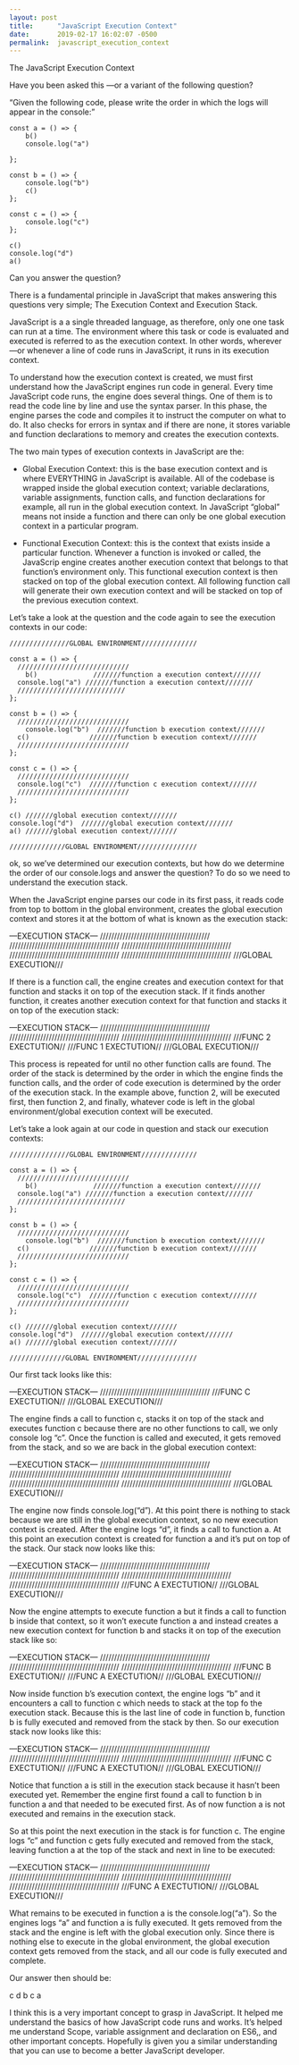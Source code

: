```yaml
---
layout: post
title:      "JavaScript Execution Context"
date:       2019-02-17 16:02:07 -0500
permalink:  javascript_execution_context
---
```


The JavaScript Execution Context

Have you been asked this —or a variant of the following question?

“Given the following code, please write the order in which the logs will appear in the console:”

```
const a = () => {
	b()
	console.log("a")
	
};

const b = () => {
	console.log("b")
	c()
};

const c = () => {
	console.log("c")
};

c()
console.log("d")
a()
```

Can you answer the question?

There is a fundamental principle in JavaScript that makes answering this questions very simple; The Execution Context and Execution Stack.

JavaScript is a a single threaded language, as therefore, only one one task can run at a time. The environment where this task or code is evaluated and executed is referred to as the execution context. In other words, wherever —or whenever a line of code runs in JavaScript, it runs in its execution context.

To understand how the execution context is created, we must first understand how the JavaScript engines run code in general. 
Every time JavaScript code runs, the engine does several things. One of them is to read the code line by line and use the syntax parser. In this phase, the engine parses the code and compiles it to instruct the computer on what to do. It also checks for errors in syntax and if there are none, it stores variable and function declarations to memory and creates the execution contexts.

The two main types of execution contexts in JavaScript are the:

* Global Execution Context: this is the base execution context and is where EVERYTHING in JavaScript is available. All of the codebase is wrapped inside the global execution context; variable declarations, variable assignments, function calls, and function declarations for example, all run in the global execution context. In JavaScript “global” means not inside a function and there can only be one global execution context in a particular program. 

* Functional Execution Context: this is the context that exists inside a particular function. Whenever a function is invoked or called, the JavaScrip engine creates another execution context that belongs to that function’s environment only. This functional execution context is then stacked on top of the global execution context. All following function call will generate their own execution context and will be stacked on top of the previous execution context.

Let’s take a look at the question and the code again to see the execution contexts in our code:


```
///////////////GLOBAL ENVIRONMENT//////////////

const a = () => {
  ////////////////////////////
	b()              ///////function a execution context/////// 
  console.log("a") ///////function a execution context///////
  ///////////////////////////
};

const b = () => {
  ////////////////////////////
	console.log("b")  ///////function b execution context///////
  c()               ///////function b execution context///////
  ////////////////////////////
};

const c = () => {
  ////////////////////////////
  console.log("c")  ///////function c execution context///////
  ////////////////////////////
};

c() ///////global execution context///////
console.log("d")  ///////global execution context///////
a() ///////global execution context///////

//////////////GLOBAL ENVIRONMENT///////////////
```

ok, so we’ve determined our execution contexts, but how do we determine the order of our console.logs and answer the question? 
To do so we need to understand the execution stack.

When the JavaScript engine parses our code in its first pass, it reads code from top to bottom in the global environment, creates the global execution context and stores it at the bottom of what is known as the execution stack:

—EXECUTION STACK—
///////////////////////////////////////
///////////////////////////////////////
///////////////////////////////////////
///////////////////////////////////////
///////////////////////////////////////
///GLOBAL EXECUTION///


If there is a function call, the engine creates and execution context for that function and stacks it on top of the execution stack. If it finds another function, it creates another execution context for that function and stacks it on top of the execution stack:

—EXECUTION STACK—
///////////////////////////////////////
///////////////////////////////////////
///////////////////////////////////////
///FUNC 2 EXECTUTION//
///FUNC 1 EXECTUTION//
///GLOBAL EXECUTION///

This process is repeated for until no other function calls are found. The order of the stack is determined by the order in which the engine finds the function calls, and the order of code execution is determined by the order of the execution stack. In the example above, function 2, will be executed first, then function 2, and finally, whatever code is left in the global environment/global execution context will be executed.

Let’s take a look again at our code in question and stack our execution contexts:

```
///////////////GLOBAL ENVIRONMENT//////////////

const a = () => {
  ////////////////////////////
	b()              ///////function a execution context/////// 
  console.log("a") ///////function a execution context///////
  ///////////////////////////
};

const b = () => {
  ////////////////////////////
	console.log("b")  ///////function b execution context///////
  c()               ///////function b execution context///////
  ////////////////////////////
};

const c = () => {
  ////////////////////////////
  console.log("c")  ///////function c execution context///////
  ////////////////////////////
};

c() ///////global execution context///////
console.log("d")  ///////global execution context///////
a() ///////global execution context///////

//////////////GLOBAL ENVIRONMENT///////////////
```


Our first tack looks like this:

—EXECUTION STACK—
///////////////////////////////////////
///FUNC C EXECTUTION//
///GLOBAL EXECUTION///


The engine finds a call to function c, stacks it on top of the stack and executes function c because there are no other functions to call, we only console log “c”. Once the function is called and executed, it gets removed from the stack, and so we are back in the global execution context:

—EXECUTION STACK—
///////////////////////////////////////
///////////////////////////////////////
///////////////////////////////////////
///////////////////////////////////////
///////////////////////////////////////
///GLOBAL EXECUTION///

The engine now finds console.log(“d”). At this point there is nothing to stack because we are still in the global execution context, so no new execution context is created. After the engine logs “d”, it finds a call to function a. At this point an execution context is created for function a and it’s put on top of the stack. Our stack now looks like this:

—EXECUTION STACK—
///////////////////////////////////////
///////////////////////////////////////
///////////////////////////////////////
///////////////////////////////////////
///FUNC A EXECTUTION//
///GLOBAL EXECUTION///

Now the engine attempts to execute function a but it finds a call to function b inside that context, so it won’t execute function a and instead creates a new execution context for function b and stacks it on top of the  execution stack like so:

—EXECUTION STACK—
///////////////////////////////////////
///////////////////////////////////////
///////////////////////////////////////
///FUNC B EXECTUTION//
///FUNC A EXECTUTION//
///GLOBAL EXECUTION///

Now inside function b’s execution context, the engine logs “b” and it encounters a call to function c which needs to stack at the top fo the execution stack. Because this is the last line of code in function b, function b is fully executed and removed from the stack by then. So our execution stack now looks like this:

—EXECUTION STACK—
///////////////////////////////////////
///////////////////////////////////////
///////////////////////////////////////
///FUNC C EXECTUTION//
///FUNC A EXECTUTION//
///GLOBAL EXECUTION///

Notice that function a is still in the execution stack because it hasn’t been executed yet. Remember the engine first found a call to function b in function a and that needed to be executed first. As of now function a is not executed and remains in the execution stack.

So at this point the next execution in the stack is for function c. The engine logs “c” and function c gets fully executed and removed from the stack, leaving function a at the top of the stack and next in line to be executed:

—EXECUTION STACK—
///////////////////////////////////////
///////////////////////////////////////
///////////////////////////////////////
///////////////////////////////////////
///FUNC A EXECTUTION//
///GLOBAL EXECUTION///

What remains to be executed in function a is the console.log(“a”). So the engines logs “a” and function a is fully executed. It gets removed from the stack and the engine is left with the global execution only. Since there is nothing else to execute in the global environment, the global execution context gets removed from the stack, and all our code is fully executed and complete.

Our answer then should be:

c
d
b
c
a

I think this is a very important concept to grasp in JavaScript. It helped me understand the basics of how JavaScript code runs and works. It’s helped me understand Scope, variable assignment and declaration on ES6,, and other important concepts. Hopefully is given you a similar understanding that you can use to become a better JavaScript developer.


